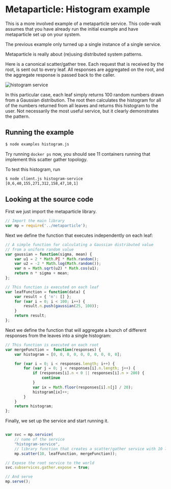# Metaparticle: Histogram example 

This is a more involved example of a metaparticle service.  This
code-walk assumes that you have already run the initial example and have
metaparticle set up on your system.

The previous example only turned up a single instance of a single service.

Metaparticle is really about (re)using distributed system patterns.

Here is a canonical scatter/gather tree.  Each request that is received
by the root, is sent out to every leaf.  All responses are aggregated on
the root, and the aggregate response is passed back to the caller.

![histogram service](scatter-gather.png)

In this particular case, each leaf simply returns 100 random numbers drawn
from a Gaussian distribution.  The root then calculates the histogram
for all of the numbers returned from all leaves and returns this histogram
to the user.  Not necessarily the most useful service, but it clearly
demonstrates the pattern.

## Running the example
```sh
$ node examples histogram.js
```

Try running `docker ps` now, you should see 11 containers running that
implement this scatter gather topology.

To test this histogram, run
```sh
$ node client.js histogram-service
[0,6,40,155,271,312,158,47,10,1]
```

## Looking at the source code
First we just import the metaparticle library.

```js
// Import the main library
var mp = require('../metaparticle');
```

Next we define the function that executes independently on each leaf:
```js
// A simple function for calculating a Gaussian distributed value
// from a uniform random value
var gaussian = function(sigma, mean) {
    var u1 = 2 * Math.PI * Math.random();
    var u2 = -2 * Math.log(Math.random());
    var n = Math.sqrt(u2) * Math.cos(u1);
    return n * sigma + mean;
};

// This function is executed on each leaf
var leafFunction = function(data) {
    var result = { 'n': [] };
    for (var i = 0; i < 100; i++) {
        result.n.push(gaussian(25, 100));
    }
    return result;
};
```

Next we define the function that will aggregate a bunch of different responses
from the leaves into a single histogram:

```js
// This function is executed on each root
var mergeFunction =  function(responses) {
    var histogram = [0, 0, 0, 0, 0, 0, 0, 0, 0, 0];

    for (var i = 0; i < responses.length; i++) {
        for (var j = 0; j < responses[i].n.length; j++) {
            if (responses[i].n < 0 || responses[i].n > 200) {
                continue
            }
            var ix = Math.floor(responses[i].n[j] / 20);
            histogram[ix]++;
        }
    }
    return histogram;
};
```

Finally, we set up the service and start running it.
```js

var svc = mp.service(
    // name of the service
    "histogram-service",
    // library function that creates a scatter/gather service with 10 leaves
    mp.scatter(10, leafFunction, mergeFunction));

// Expose the root service to the world
svc.subservices.gather.expose = true;

// And serve
mp.serve();
```


